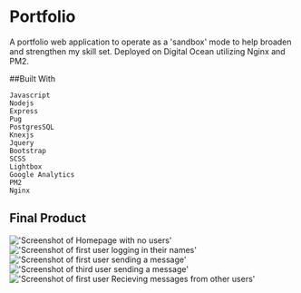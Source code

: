 # Portfolio

A portfolio web application to operate as a 'sandbox' mode to help broaden and strengthen my skill set.
Deployed on Digital Ocean utilizing Nginx and PM2.

##Built With
```
Javascript
Nodejs
Express
Pug
PostgresSQL
Knexjs
Jquery
Bootstrap
SCSS
Lightbox
Google Analytics
PM2
Nginx
```

## Final Product
!['Screenshot of Homepage with no users']()
!['Screenshot of first user logging in their names']()
!['Screenshot of first user sending a message']()
!['Screenshot of third user sending a message']()
!['Screenshot of first user Recieving messages from other users']()





